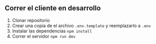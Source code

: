 ## Correr el cliente en desarrollo

1. Clonar repositorio
2. Crear una copia de el archivo ```.env.template``` y reemplazarlo a ```.env```
3. Instalar las dependencias ```npm install```
4. Correr el servidor ```npm run dev```
